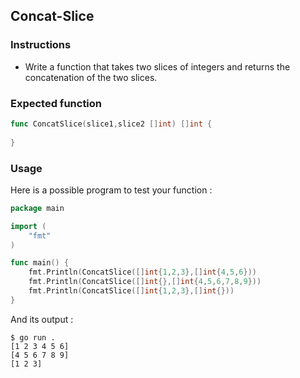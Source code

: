 ## Concat-Slice

### Instructions

- Write a function that takes two slices of integers and returns the concatenation of the two slices. 

### Expected function

```go
func ConcatSlice(slice1,slice2 []int) []int {
    
}
```

### Usage

Here is a possible program to test your function :

```go
package main

import (
	"fmt"
)

func main() {
	fmt.Println(ConcatSlice([]int{1,2,3},[]int{4,5,6}))
    fmt.Println(ConcatSlice([]int{},[]int{4,5,6,7,8,9}))
    fmt.Println(ConcatSlice([]int{1,2,3},[]int{}))
}
```

And its output :

```console
$ go run .
[1 2 3 4 5 6]
[4 5 6 7 8 9]
[1 2 3]
```
